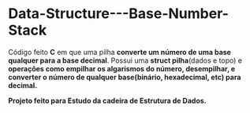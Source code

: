 # Data-Structure---Base-Number-Stack

Código feito **C** em que uma pilha **converte um número de uma base qualquer para a base decimal**. Possui uma **struct pilha**(dados e topo) e **operações
como empilhar os algarismos do número, desempilhar, e converter o número de qualquer base(binário, hexadecimal, etc) para decimal.**

**Projeto feito para Estudo da cadeira de Estrutura de Dados.**
